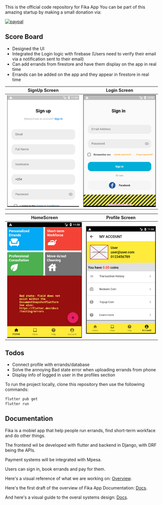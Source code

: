 This is the official code repository for Fika App
You can be part of this amazing startup by making a small donation via:

<p>
  <a href="https://www.paypal.com/donate/?hosted_button_id=45A3RRNJMNAGQ">
      <img src="https://www.paypalobjects.com/en_US/i/btn/btn_donateCC_LG.gif" alt="paypal">
  </a>
</p>

## Score Board

- Designed the UI
- Integrated the Login logic with firebase
  (Users need to verify their email via a notification sent to their email)
- Can add errands from firestore and have them display on the app in real time
- Errands can be added on the app and they appear in firestore in real time

|            SignUp Screen            |            Login Screen             |
| :---------------------------------: | :---------------------------------: |
| ![](/assets/Screenshots/shot01.png) | ![](/assets/Screenshots/shot02.png) |

|             HomeScreen             |           Profile Screen           |
| :--------------------------------: | :--------------------------------: |
| ![](/assets/Screenshots/shot1.png) | ![](/assets/Screenshots/shot3.png) |

## Todos

- Connect profile with errands/database
- Solve the annoying Bad state error when uploading errands from phone
- Display info of logged in user in the profiles section

To run the project locally, clone this repository then use the followimg commands:

```
flutter pub get
flutter run
```

## Documentation

Fika is a mobiel app that help people run errands, find short-term workface and do other things.

The frontend wil be developed with flutter and backend in Django, with DRF being the APIs.

Payment systems will be integrated with Mpesa.

Users can sign in, book errands and pay for them.

Here's a visual reference of what we are working on: [Overview](https://www.behance.net/gallery/141606459/Fika-design-and-development).

Here's the first draft of the overview of Fika App Documentation: [Docs](https://docs.google.com/document/d/14lMqh4H71angj-gOWGxL4tWIY2Wpjuz_or3u2SEjUOs/edit?usp=sharing).

And here's a visual guide to the overal systems design: [Docs](https://www.behance.net/gallery/143243959/Systems-Design-for-Fika-Errands).
